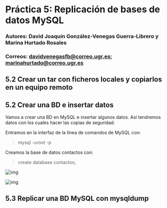 # Práctica 5: Replicación de bases de datos MySQL
### Autores: David Joaquín González-Venegas Guerra-Librero y Marina Hurtado Rosales
### Correos: davidvenegasfb@correo.ugr.es; marinahurtado@correo.ugr.es

## 5.2 Crear un tar con ficheros locales y copiarlos en un equipo remoto

## 5.2 Crear una BD e insertar datos

Vamos a crear una BD en MySQL e insertar algunos datos. Así tendremos datos con los cuales hacer las copias de seguridad:

Entramos en la interfaz de la línea de comandos de MySQL con:
>mysql -uroot -p

Creamos la base de datos contactos con:
>create database contactos;

![img](https://github.com/davidvenegasfb/SWAP/blob/master/practica5/imagenes/0.png)

![img](https://github.com/davidvenegasfb/SWAP/blob/master/practica5/imagenes/1.png)


## 5.3 Replicar una BD MySQL con mysqldump


